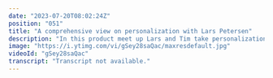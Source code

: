 ```yaml
---
date: "2023-07-20T08:02:24Z"
position: "051"
title: "A comprehensive view on personalization with Lars Petersen"
description: "In this product meet up Lars and Tim take personalization for #Jamstack websites to the next level. They discuss negative signals, overrides, thresholds and enrichments.\n\nWant to learn how to do #personalization on your website? Check this video. It has a wealth of information.\n\nRequest a demo here: https://uniform.dev/sign-up\n\nTimestamps:\n00:00 Introduction\n01:21 Personalization basics: intents & signals\n15:09 Negative Signals\n22:06 Overriding Signals\n26:28 Thresholds\n34:21 Enrichments\n41:46 Conclusions"
image: "https://i.ytimg.com/vi/gSey28saQac/maxresdefault.jpg"
videoId: "gSey28saQac"
transcript: "Transcript not available."
---
```


